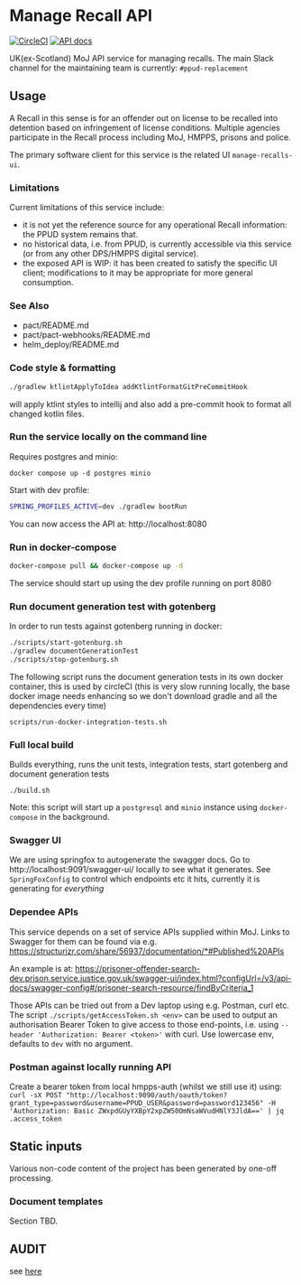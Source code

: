 # Manage Recall API

[![CircleCI](https://circleci.com/gh/ministryofjustice/manage-recalls-api/tree/main.svg?style=svg)](https://circleci.com/gh/ministryofjustice/manage-recalls-api)
[![API docs](https://img.shields.io/badge/API_docs_-view-85EA2D.svg?logo=swagger)](https://manage-recalls-api-dev.hmpps.service.justice.gov.uk/swagger-ui/)

UK(ex-Scotland) MoJ API service for managing recalls. The main Slack channel for
the maintaining team is currently: `#ppud-replacement`

## Usage

A Recall in this sense is for an offender out on license to be recalled into detention
based on infringement of license conditions. Multiple agencies
participate in the Recall process including MoJ, HMPPS, prisons and police.

The primary software client for this service is the related UI `manage-recalls-ui`.

### Limitations

Current limitations of this service include:

- it is not yet the reference source for any operational Recall information:
  the PPUD system remains that.
- no historical data, i.e. from PPUD, is currently accessible via this service (or from any other DPS/HMPPS
  digital service).
- the exposed API is WIP: it has been created to satisfy the specific UI client; modifications to it may be
  appropriate for more general consumption.

### See Also

- pact/README.md
- pact/pact-webhooks/README.md
- helm_deploy/README.md

### Code style & formatting

```bash
./gradlew ktlintApplyToIdea addKtlintFormatGitPreCommitHook
```

will apply ktlint styles to intellij and also add a pre-commit hook to format all changed kotlin files.

### Run the service locally on the command line

Requires postgres and minio:

```
docker compose up -d postgres minio
```

Start with dev profile:

```bash
SPRING_PROFILES_ACTIVE=dev ./gradlew bootRun
```

You can now access the API at: http://localhost:8080

### Run in docker-compose

```bash
docker-compose pull && docker-compose up -d
```

The service should start up using the dev profile running on port 8080

### Run document generation test with gotenberg

In order to run tests against gotenberg running in docker:

```bash
./scripts/start-gotenburg.sh
./gradlew documentGenerationTest
./scripts/stop-gotenburg.sh
```

The following script runs the document generation tests in its own docker container, this is used by circleCI (this is
very slow running locally, the base docker image needs enhancing so we don't download gradle and all the dependencies
every time)

`scripts/run-docker-integration-tests.sh`

### Full local build

Builds everything, runs the unit tests, integration tests, start gotenberg and document generation tests

`./build.sh`

Note: this script will start up a `postgresql` and `minio` instance using `docker-compose` in the background.

### Swagger UI

We are using springfox to autogenerate the swagger docs. Go to http://localhost:9091/swagger-ui/ locally to see what it
generates. See `SpringFoxConfig` to control which endpoints etc it hits, currently it is generating for _everything_

### Dependee APIs

This service depends on a set of service APIs supplied within MoJ.
Links to Swagger for them can be found via e.g. https://structurizr.com/share/56937/documentation/*#Published%20APIs

An example is at: https://prisoner-offender-search-dev.prison.service.justice.gov.uk/swagger-ui/index.html?configUrl=/v3/api-docs/swagger-config#/prisoner-search-resource/findByCriteria_1

Those APIs can be tried out from a Dev laptop using e.g. Postman, curl etc.
The script `./scripts/getAccessToken.sh <env>` can be used to output an authorisation Bearer Token
to give access to those end-points, i.e. using `--header 'Authorization: Bearer <token>'` with curl.
Use lowercase env, defaults to `dev` with no argument.

### Postman against locally running API

Create a bearer token from local hmpps-auth (whilst we still use it) using:
`curl -sX POST "http://localhost:9090/auth/oauth/token?grant_type=password&username=PPUD_USER&password=password123456" -H 'Authorization: Basic ZWxpdGUyYXBpY2xpZW50OmNsaWVudHNlY3JldA==' | jq .access_token`

## Static inputs

Various non-code content of the project has been generated by one-off processing.

### Document templates

Section TBD.

## AUDIT
see [here](AUDIT.MD)